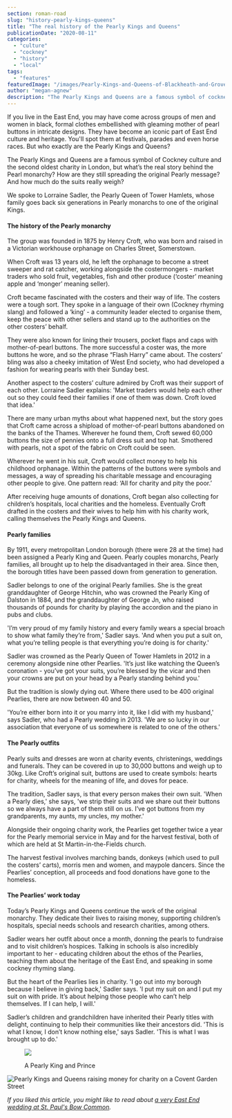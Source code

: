 ```yaml
---
section: roman-road
slug: "history-pearly-kings-queens"
title: "The real history of the Pearly Kings and Queens"
publicationDate: "2020-08-11"
categories: 
  - "culture"
  - "cockney"
  - "history"
  - "local"
tags: 
  - "features"
featuredImage: "/images/Pearly-Kings-and-Queens-of-Blackheath-and-Grove-Park-standing-on-street.jpg"
author: "megan-agnew"
description: "The Pearly Kings and Queens are a famous symbol of cockney culture and the second oldest charity in London, but what’s the real story behind the Pearl monarchy? How are they still spreading the original Pearly message? And how much do the suits really weigh?"
---
```


If you live in the East End, you may have come across groups of men and women in black, formal clothes embellished with gleaming mother of pearl buttons in intricate designs. They have become an iconic part of East End culture and heritage. You'll spot them at festivals, parades and even horse races. But who exactly are the Pearly Kings and Queens?

The Pearly Kings and Queens are a famous symbol of Cockney culture and the second oldest charity in London, but what’s the real story behind the Pearl monarchy? How are they still spreading the original Pearly message? And how much do the suits really weigh?

We spoke to Lorraine Sadler, the Pearly Queen of Tower Hamlets, whose family goes back six generations in Pearly monarchs to one of the original Kings.

#### The history of the Pearly monarchy

The group was founded in 1875 by Henry Croft, who was born and raised in a Victorian workhouse orphanage on Charles Street, Somerstown.

When Croft was 13 years old, he left the orphanage to become a street sweeper and rat catcher, working alongside the costermongers - market traders who sold fruit, vegetables, fish and other produce (‘coster’ meaning apple and ‘monger’ meaning seller).

Croft became fascinated with the costers and their way of life. The costers were a tough sort. They spoke in a language of their own (Cockney rhyming slang) and followed a ‘king’ - a community leader elected to organise them, keep the peace with other sellers and stand up to the authorities on the other costers’ behalf.

They were also known for lining their trousers, pocket flaps and caps with mother-of-pearl buttons. The more successful a coster was, the more buttons he wore, and so the phrase “Flash Harry” came about. The costers’ bling was also a cheeky imitation of West End society, who had developed a fashion for wearing pearls with their Sunday best.

Another aspect to the costers’ culture admired by Croft was their support of each other. Lorraine Sadler explains: 'Market traders would help each other out so they could feed their families if one of them was down. Croft loved that idea.'

There are many urban myths about what happened next, but the story goes that Croft came across a shipload of mother-of-pearl buttons abandoned on the banks of the Thames. Wherever he found them, Croft sewed 60,000 buttons the size of pennies onto a full dress suit and top hat. Smothered with pearls, not a spot of the fabric on Croft could be seen.

Wherever he went in his suit, Croft would collect money to help his childhood orphanage. Within the patterns of the buttons were symbols and messages, a way of spreading his charitable message and encouraging other people to give. One pattern read: ‘All for charity and pity the poor.’

After receiving huge amounts of donations, Croft began also collecting for children’s hospitals, local charities and the homeless. Eventually Croft drafted in the costers and their wives to help him with his charity work, calling themselves the Pearly Kings and Queens.

#### Pearly families

By 1911, every metropolitan London borough (there were 28 at the time) had been assigned a Pearly King and Queen. Pearly couples monarchs, Pearly families, all brought up to help the disadvantaged in their area. Since then, the borough titles have been passed down from generation to generation.

Sadler belongs to one of the original Pearly families. She is the great granddaughter of George Hitchin, who was crowned the Pearly King of Dalston in 1884, and the granddaughter of George Jn, who raised thousands of pounds for charity by playing the accordion and the piano in pubs and clubs.

'I’m very proud of my family history and every family wears a special broach to show what family they’re from,' Sadler says. 'And when you put a suit on, what you’re telling people is that everything you’re doing is for charity.'

Sadler was crowned as the Pearly Queen of Tower Hamlets in 2012 in a ceremony alongside nine other Pearlies. 'It’s just like watching the Queen’s coronation - you’ve got your suits, you’re blessed by the vicar and then your crowns are put on your head by a Pearly standing behind you.'

But the tradition is slowly dying out. Where there used to be 400 original Pearlies, there are now between 40 and 50.

'You’re either born into it or you marry into it, like I did with my husband,' says Sadler, who had a Pearly wedding in 2013. 'We are so lucky in our association that everyone of us somewhere is related to one of the others.'

#### The Pearly outfits

Pearly suits and dresses are worn at charity events, christenings, weddings and funerals. They can be covered in up to 30,000 buttons and weigh up to 30kg. Like Croft’s original suit, buttons are used to create symbols: hearts for charity, wheels for the meaning of life, and doves for peace.

The tradition, Sadler says, is that every person makes their own suit. 'When a Pearly dies,' she says, 'we strip their suits and we share out their buttons so we always have a part of them still on us. I’ve got buttons from my grandparents, my aunts, my uncles, my mother.'

Alongside their ongoing charity work, the Pearlies get together twice a year for the Pearly memorial service in May and for the harvest festival, both of which are held at St Martin-in-the-Fields church.

The harvest festival involves marching bands, donkeys (which used to pull the costers’ carts), morris men and women, and maypole dancers. Since the Pearlies’ conception, all proceeds and food donations have gone to the homeless.

#### The Pearlies’ work today

Today’s Pearly Kings and Queens continue the work of the original monarchy. They dedicate their lives to raising money, supporting children’s hospitals, special needs schools and research charities, among others.

Sadler wears her outfit about once a month, donning the pearls to fundraise and to visit children’s hospices. Talking in schools is also incredibly important to her - educating children about the ethos of the Pearlies, teaching them about the heritage of the East End, and speaking in some cockney rhyming slang.

But the heart of the Pearlies lies in charity. 'I go out into my borough because I believe in giving back,' Sadler says. 'I put my suit on and I put my suit on with pride. It’s about helping those people who can’t help themselves. If I can help, I will.'

Sadler’s children and grandchildren have inherited their Pearly titles with delight, continuing to help their communities like their ancestors did. 'This is what I know, I don’t know nothing else,' says Sadler. 'This is what I was brought up to do.'

<figure>

![](/images/Pearly_King_and_Prince_from_Finsbury-1.jpg)

<figcaption>

A Pearly King and Prince

</figcaption>

</figure>

![Pearly Kings and Queens raising money for charity on a Covent Garden Street](/images/Pearly-Kings-and-Queens-raising-money-for-charity-on-a-Covent-Garden-Street-1024x683.jpg)

_If you liked this article, you might like to read about [a very East End wedding at St. Paul's Bow Common](https://romanroadlondon.com/east-end-wedding-st-pauls-bow-common/)._
